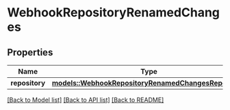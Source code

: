 # WebhookRepositoryRenamedChanges

## Properties

Name | Type | Description | Notes
------------ | ------------- | ------------- | -------------
**repository** | [**models::WebhookRepositoryRenamedChangesRepository**](webhook_repository_renamed_changes_repository.md) |  | 

[[Back to Model list]](../README.md#documentation-for-models) [[Back to API list]](../README.md#documentation-for-api-endpoints) [[Back to README]](../README.md)


